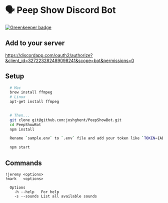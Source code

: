 # :speaking_head: Peep Show Discord Bot

[![Greenkeeper badge](https://badges.greenkeeper.io/joshghent/PeepShowBot.svg)](https://greenkeeper.io/)

## Add to your server
https://discordapp.com/oauth2/authorize?&client_id=327223282489098241&scope=bot&permissions=0

## Setup
```bash
  # Mac
  brew install ffmpeg
  # Linux
  apt-get install ffmpeg

  
  # Then...
  git clone git@github.com:joshghent/PeepShowBot.git
  cd PeepShowBot
  npm install

  Rename `sample.env` to `.env` file and add your token like `TOKEN={ADD_YOUR_DISCORD_TOKEN}`

  npm start
```


## Commands
```
!jeremy <options>
!mark   <options>

  Options
    -h --help   For help
    -s --sounds List all available sounds
```